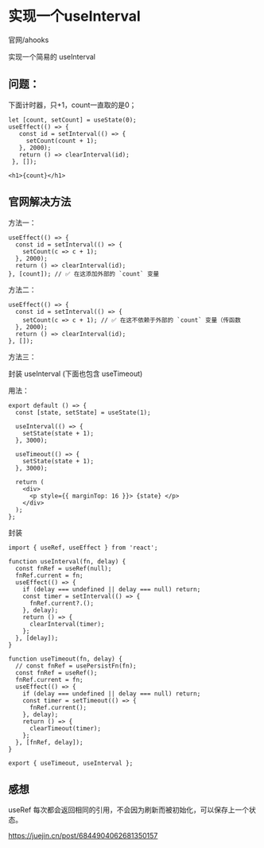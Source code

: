 # 实现一个useInterval

官网/ahooks

实现一个简易的 useInterval

## 问题：

下面计时器，只+1，count一直取的是0；
```
let [count, setCount] = useState(0);
useEffect(() => {
   const id = setInterval(() => {
     setCount(count + 1);
   }, 2000);
   return () => clearInterval(id);
 }, []);
 
<h1>{count}</h1>

```
## 官网解决方法

方法一：
```
useEffect(() => {
  const id = setInterval(() => {
    setCount(c => c + 1);
  }, 2000);
  return () => clearInterval(id);
}, [count]); // ✅ 在这添加外部的 `count` 变量

```
方法二：
```
useEffect(() => {
  const id = setInterval(() => {
    setCount(c => c + 1); // ✅ 在这不依赖于外部的 `count` 变量（传函数
  }, 2000);
  return () => clearInterval(id);
}, []);
```

方法三：

封装 useInterval (下面也包含 useTimeout)

用法：
```
export default () => {
  const [state, setState] = useState(1);

  useInterval(() => {
    setState(state + 1);
  }, 3000);

  useTimeout(() => {
    setState(state + 1);
  }, 3000);

  return (
    <div>
      <p style={{ marginTop: 16 }}> {state} </p>
    </div>
  );
};
```

封装
```
import { useRef, useEffect } from 'react';
 
function useInterval(fn, delay) {
  const fnRef = useRef(null);
  fnRef.current = fn;
  useEffect(() => {
    if (delay === undefined || delay === null) return;
    const timer = setInterval(() => {
      fnRef.current?.();
    }, delay);
    return () => {
      clearInterval(timer);
    };
  }, [delay]);
}
 
function useTimeout(fn, delay) {
  // const fnRef = usePersistFn(fn);
  const fnRef = useRef();
  fnRef.current = fn;
  useEffect(() => {
    if (delay === undefined || delay === null) return;
    const timer = setTimeout(() => {
      fnRef.current();
    }, delay);
    return () => {
      clearTimeout(timer);
    };
  }, [fnRef, delay]);
}

export { useTimeout, useInterval };
```

## 感想

 useRef 每次都会返回相同的引用，不会因为刷新而被初始化，可以保存上一个状态。

 https://juejin.cn/post/6844904062681350157